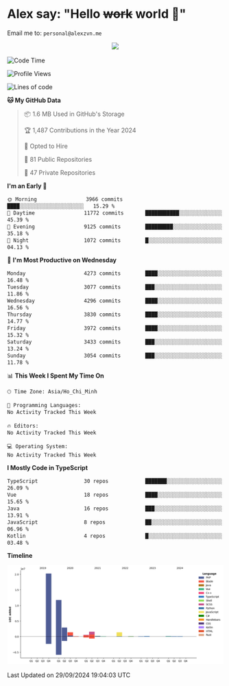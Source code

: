 # Alex say: "Hello ~~work~~ world 🐾"
Email me to: `personal@alexzvn.me`


<p align=center>
  <a href="https://skillicons.dev">
    <img src="https://skillicons.dev/icons?i=ts,js,php,nodejs,bun,vue,nuxt,react,svelte,tauri,laravel,rust,mongodb,docker,electron,redis,rabbitmq,tailwind,git,cloudflare,elysia,mysql,nginx,rollupjs,sentry,ubuntu,yarn,html,css,vite" />
  </a>
</p>

<!--START_SECTION:waka-->
![Code Time](http://img.shields.io/badge/Code%20Time-1%2C066%20hrs%2055%20mins-blue)

![Profile Views](http://img.shields.io/badge/Profile%20Views-1-blue)

![Lines of code](https://img.shields.io/badge/From%20Hello%20World%20I%27ve%20Written-40.6%20million%20lines%20of%20code-blue)

**🐱 My GitHub Data** 

> 📦 1.6 MB Used in GitHub's Storage 
 > 
> 🏆 1,487 Contributions in the Year 2024
 > 
> 💼 Opted to Hire
 > 
> 📜 81 Public Repositories 
 > 
> 🔑 47 Private Repositories 
 > 
**I'm an Early 🐤** 

```text
🌞 Morning                3966 commits        ████░░░░░░░░░░░░░░░░░░░░░   15.29 % 
🌆 Daytime                11772 commits       ███████████░░░░░░░░░░░░░░   45.39 % 
🌃 Evening                9125 commits        █████████░░░░░░░░░░░░░░░░   35.18 % 
🌙 Night                  1072 commits        █░░░░░░░░░░░░░░░░░░░░░░░░   04.13 % 
```
📅 **I'm Most Productive on Wednesday** 

```text
Monday                   4273 commits        ████░░░░░░░░░░░░░░░░░░░░░   16.48 % 
Tuesday                  3077 commits        ███░░░░░░░░░░░░░░░░░░░░░░   11.86 % 
Wednesday                4296 commits        ████░░░░░░░░░░░░░░░░░░░░░   16.56 % 
Thursday                 3830 commits        ████░░░░░░░░░░░░░░░░░░░░░   14.77 % 
Friday                   3972 commits        ████░░░░░░░░░░░░░░░░░░░░░   15.32 % 
Saturday                 3433 commits        ███░░░░░░░░░░░░░░░░░░░░░░   13.24 % 
Sunday                   3054 commits        ███░░░░░░░░░░░░░░░░░░░░░░   11.78 % 
```


📊 **This Week I Spent My Time On** 

```text
🕑︎ Time Zone: Asia/Ho_Chi_Minh

💬 Programming Languages: 
No Activity Tracked This Week

🔥 Editors: 
No Activity Tracked This Week

💻 Operating System: 
No Activity Tracked This Week
```

**I Mostly Code in TypeScript** 

```text
TypeScript               30 repos            ███████░░░░░░░░░░░░░░░░░░   26.09 % 
Vue                      18 repos            ████░░░░░░░░░░░░░░░░░░░░░   15.65 % 
Java                     16 repos            ███░░░░░░░░░░░░░░░░░░░░░░   13.91 % 
JavaScript               8 repos             ██░░░░░░░░░░░░░░░░░░░░░░░   06.96 % 
Kotlin                   4 repos             █░░░░░░░░░░░░░░░░░░░░░░░░   03.48 % 
```



**Timeline**

![Lines of Code chart](https://raw.githubusercontent.com/alexzvn/alexzvn/main/assets/bar_graph.png)


 Last Updated on 29/09/2024 19:04:03 UTC
<!--END_SECTION:waka-->
